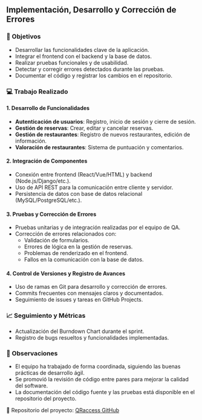 ## Implementación, Desarrollo y Corrección de Errores

### 🎯 Objetivos
- Desarrollar las funcionalidades clave de la aplicación.
- Integrar el frontend con el backend y la base de datos.
- Realizar pruebas funcionales y de usabilidad.
- Detectar y corregir errores detectados durante las pruebas.
- Documentar el código y registrar los cambios en el repositorio.

### 💻 Trabajo Realizado

#### 1. Desarrollo de Funcionalidades
- **Autenticación de usuarios**: Registro, inicio de sesión y cierre de sesión.
- **Gestión de reservas**: Crear, editar y cancelar reservas.
- **Gestión de restaurantes**: Registro de nuevos restaurantes, edición de información.
- **Valoración de restaurantes**: Sistema de puntuación y comentarios.

#### 2. Integración de Componentes
- Conexión entre frontend (React/Vue/HTML) y backend (Node.js/Django/etc.).
- Uso de API REST para la comunicación entre cliente y servidor.
- Persistencia de datos con base de datos relacional (MySQL/PostgreSQL/etc.).

#### 3. Pruebas y Corrección de Errores
- Pruebas unitarias y de integración realizadas por el equipo de QA.
- Corrección de errores relacionados con:
  - Validación de formularios.
  - Errores de lógica en la gestión de reservas.
  - Problemas de renderizado en el frontend.
  - Fallos en la comunicación con la base de datos.

#### 4. Control de Versiones y Registro de Avances
- Uso de ramas en Git para desarrollo y corrección de errores.
- Commits frecuentes con mensajes claros y documentados.
- Seguimiento de issues y tareas en GitHub Projects.

### 📈 Seguimiento y Métricas
- Actualización del Burndown Chart durante el sprint.
- Registro de bugs resueltos y funcionalidades implementadas.

### 📝 Observaciones
- El equipo ha trabajado de forma coordinada, siguiendo las buenas prácticas de desarrollo ágil.
- Se promovió la revisión de código entre pares para mejorar la calidad del software.
- La documentación del código fuente y las pruebas está disponible en el repositorio del proyecto.

📎 Repositorio del proyecto: [QRaccess GitHub](https://github.com/i22remua/IW)
